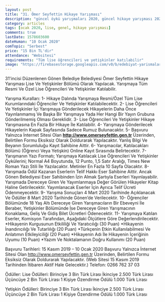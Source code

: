 ```yaml
---
layout: post
title: "31. Ömer Seyfettin Hikaye Yarışması"
description: "güncel öykü yarışmaları 2020, güncel hikaye yarışması 2020, para ödüllü yarışmalar 2020"
category: articles
tags: [ocak 2020, lise, genel, hikaye yarışması]
comments: true
lastDate: 1578603600
dateHuman: "10 Ocak 2020"
comTopic: "Serbest"
price: "15 Bin TL'dir"
attendance: "Websitesi"
requirements: "Tüm lise öğrencileri ve yetişkinler katılabilir"  
image: "https://firebasestorage.googleapis.com/v0/b/edebiyat-yarismalari.appspot.com/o/31-omer-seyfettin-hikaye-yarismasi-2020.jpg?alt=media&token=cfb6662d-3fad-4d2f-92ca-a257f0d74603"
---
```


31'incisi Düzenlenen Gönen Belediye Belediyesi Ömer Seyfettin Hikaye Yarışması Lise Ve Yetişkinler Bölümü Olarak Yapılacak. Yarışmaya Tüm Resmi Ve Özel Lise Öğrencileri Ve Yetişkinler Katılabilir.

Yarışma Kuralları:
1- Hikaye Dalında Yarışmaya Resmi/Özel Tüm Lise Kurumlarındaki Öğrenciler Ve Yetişkinler Katılabilecektir.
2- Lise Öğrencileri Ve Yetişkinler İçi Yarışmaya Gönderilecek Hikayelerin Daha Önce Yayınlanmamış Ve Başka Bir Yarışmaya Yada Her Hangi Bir Yayın Grubuna Gönderilmemiş Olması Gereklidir.
3- Lise Öğrencileri Ve Yetişkinler Hikaye Yarışmasına En Fazla Bir Hikaye İle Katılabilir.
4- Yarışmaya Gönderilecek Hikayelerin Kapak Sayfasında Sadece Rumuz Bulunacaktır.
5- Başvuru Yalnızca İnternet Sitesi Olan **http://www.omerseyfettin.gen.tr** Üzerinden, Belirtilen Formu Eksiksiz Olarak Doldurarak Yapılacaktır. Yanlış Bilgi Ve Beyanın Sorumluluğu Kayıt Sahibine Aittir.
6- Yarışmacılar, Katılacakları Bölümü (Öğrenci Veya Yetişkin) Online Kayıt Sırasında Belirtecektir.
7- Yarışmanın Yazı Formatı; Yarışmaya Katılacak Lise Öğrencileri Ve Yetişkinler Öykülerini; Normal A4 Boyutunda, 12 Punto, 1,5 Satır Aralığı, Times New Roman Yazı Stili İle Yazılacaktır. Metinler En Fazla 10 Sayfa Olacaktır.
8- Yarışmada Ödül Kazanan Eserlerin Telif Hakkı Eser Sahibine Aittir. Ancak Gönen Belediyesi Eser Sahibinden İzin Almak Şartıyla Eserleri Yayınlayabilir. Yarışmada Dereceye Giren Ve Yayımlanmaya Değer Görülen Hikayeler Kitap Haline Getirilecektir. Yayımlanacak Eserler İçin Ayrıca Telif Ücreti Ödenmeyecektir.
9- Yarışma Sonuçları 4 Mart 2020 Tarihinde Açıklanacak Ve Ödüller 8 Mart 2020 Tarihinde Gönen’de Verilecektir.
10- Öğrenciler Bölümünde 18 Yaş Altı Dereceye Giren Yarışmacıların Bir Ebeveyni İle Beraber, Yetişkinler Bölümünde İse Dereceye Giren Yarışmacının Konaklama, Geliş Ve Gidiş Bilet Ücretleri Ödenecektir.
11- Yarışmaya Katılan Eserler, Komisyon Tarafından, Aşağıdaki Ölçütlere Göre Değerlendirilecektir.
    *Hikayenin Kurgusunun Etkililiği Ve Yaratıcılığı (30 Puan)
    *Hikayenin İnandırıcılığı Ve Tutarlılığı (20 Puan)
    *Türkçenin Etkin Kullanılabilmesi Ve Anlatımın Etkileyiciliği (20 Puan)
    *Hikayenin Adı İle Hikayenin İçeriğinin Uyumu (10 Puan)
    *Yazım Ve Noktalamanın Doğru Kullanımı (20 Puan)

Başvuru Tarihleri: 15 Kasım 2019 – 10 Ocak 2020
Başvuru Yalnızca İnternet Sitesi Olan http://www.omerseyfettin.gen.tr Üzerinden, Belirtilen Formu Eksiksiz Olarak Doldurarak Yapılacaktır. (Web Sitesi 15 Kasım 2019 Tarihinden İtibaren Aktif Hale Gelecektir.)
Telefon: 0266 762 37 03

Ödüller:
Lise Ödülleri:
Birinciye 3 Bin Türk Lirası
İkinciye 2.500 Türk Lirası
Üçüncüye 2 Bin Türk Lirası
1 Kişiye Özendirme Ödülü 1.000 Türk Lirası

Yetişkin Ödülleri:
Birinciye 3 Bin Türk Lirası
İkinciye 2.500 Türk Lirası
Üçüncüye 2 Bin Türk Lirası
1 Kişiye Özendirme Ödülü 1.000 Türk Lirası